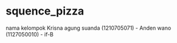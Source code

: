 squence_pizza
=============

nama kelompok Krisna agung suanda (1210705071) - Anden wano (1127050010) - if-B
